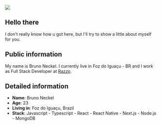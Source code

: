 <div>
    <a target='_blank' href="https://www.linkedin.com/in/brunownk">
        <img src="https://img.shields.io/badge/LinkedIn-0077B5?style=for-the-badge&logo=linkedin&logoColor=white">
    </a>
</div>

## Hello there

I don't really know how u got here, but I'll try to show a little about myself for you.

## Public information

My name is Bruno Neckel. I currently live in Foz do Iguaçu - BR and I work as Full Stack Developer at [Razzo](https://razzo.tech/).

## Detailed information

* **Name**: Bruno Neckel
* **Age**: 23
* **Living in**: Foz do Iguaçu, Brazil
* **Stack**: Javascript - Typescript - React - React Native - Next.js - Node.js - MongoDB
